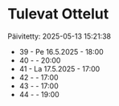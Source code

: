 # Tulevat Ottelut

Päivitetty: 2025-05-13 15:21:38

- 39 - Pe 16.5.2025 - 18:00
- 40 -  - 20:00
- 41 - La 17.5.2025 - 17:00
- 42 -  - 17:00
- 43 -  - 17:00
- 44 -  - 19:00
